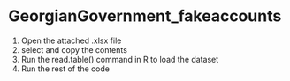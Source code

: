 # GeorgianGovernment_fakeaccounts

1. Open the attached .xlsx file
2. select and copy the contents
3. Run the read.table() command in R to load the dataset
4. Run the rest of the code
